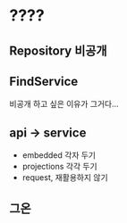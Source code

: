 # ????

## Repository 비공개

## FindService 
비공개 하고 싶은 이유가 그거다... 

## api -> service 
* embedded 각자 두기
* projections 각각 두기
* request, 재활용하지 않기


## 그온

